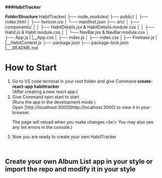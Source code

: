 ***###HabitTracker***

***FolderStructure***
HabitTracker/
├── node_modules/
├── public/
│ ├── index.html
│ ├── favicon.ico
│ └── manifest.json
├── src/
│ ├── components/
│ │ ├── HabitDetails.jsx & HabitDetails.module.css
│ │ ├── Habit.js & Habit.module.css
│ │ └── NavBar.jsx & NavBar.module.css
│ ├── App.js
| |__App.css
│ ├── index.js
│ ├── index.css
│ |── Firebase.js
| |__HabitContext.js
├── package.json
├── package-lock.json
|___README.md


<h1>How to Start</h1>
<ol>
  <li>Go to VS code terminal in your root folder and give Command <b>create-react-app habittracker</b></li>
  (After creating a new react app:)
  <li>Give Command npm start to start</li>
 (Runs the app in the development mode.\<br/>
Open [http://localhost:3000](http://localhost:3000) to view it in your browser.<br/>

The page will reload when you make changes.\<br/>
You may also see any lint errors in the console.)
<li>Now you are ready to  create your own HabitTracker</li>
</ol>
<br/>
<h2>Create your own Album List app in your style or import the repo and modify it in your style</h2>

